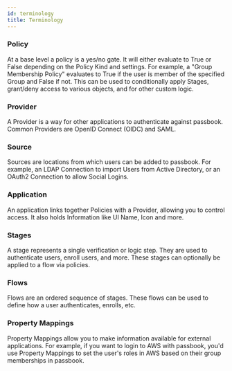 ```yaml
---
id: terminology
title: Terminology
---
```

### Policy

At a base level a policy is a yes/no gate. It will either evaluate to True or False depending on the Policy Kind and settings. For example, a "Group Membership Policy" evaluates to True if the user is member of the specified Group and False if not. This can be used to conditionally apply Stages, grant/deny access to various objects, and for other custom logic.

### Provider

A Provider is a way for other applications to authenticate against passbook. Common Providers are OpenID Connect (OIDC) and SAML.

### Source

Sources are locations from which users can be added to passbook. For example, an LDAP Connection to import Users from Active Directory, or an OAuth2 Connection to allow Social Logins.

### Application

An application links together Policies with a Provider, allowing you to control access. It also holds Information like UI Name, Icon and more.

### Stages

A stage represents a single verification or logic step. They are used to authenticate users, enroll users, and more. These stages can optionally be applied to a flow via policies.

### Flows

Flows are an ordered sequence of stages. These flows can be used to define how a user authenticates, enrolls, etc.

### Property Mappings

Property Mappings allow you to make information available for external applications. For example, if you want to login to AWS with passbook, you'd use Property Mappings to set the user's roles in AWS based on their group memberships in passbook.
